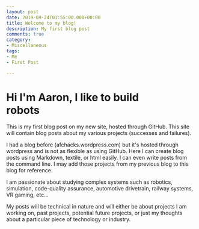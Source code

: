 ```yaml
---
layout: post
date: 2019-09-24T01:55:00.000+00:00
title: Welcome to my blog!
description: My first blog post
comments: true
category:
- Miscellaneous
tags:
- Me
- First Post

---
```

# Hi I'm Aaron, I like to build <div id="2">robots</div>

This is my first blog post on my new site, hosted through GitHub. This site will contain blog posts about my various projects (successes and failures).   
  
I had a blog before (afchacks.wordpress.com) but it's hosted through wordpress and is not as flexible as using GitHub. Here I can create blog posts using Markdown, textile, or html easily. I can even write posts from the command line. I may add those projects from my previous blog to this blog for reference.

I am passionate about studying complex systems such as robotics, simulation, code-quality assurance, automotive drivetrain, railway systems, VR gaming, etc...

My posts will be technical in nature and will either be about projects I am working on, past projects, potential future projects, or just my thoughts about a particular piece of technology or industry.